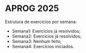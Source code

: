 # APROG 2025

Estrutura de exercícios por semana:

- Semana1: Exercícios já resolvidos;
- Semana2: Exercícios já resolvidos;
- Semana3: Nenhum feito;
- Semana4: Exercícios iniciados.
